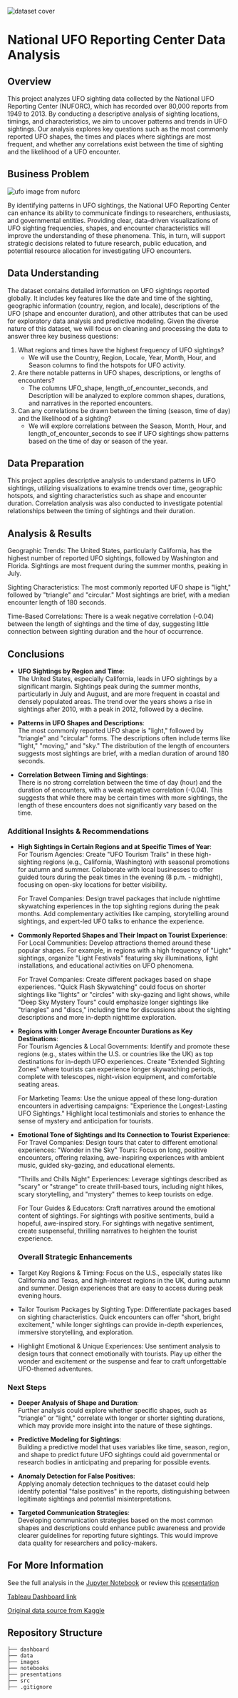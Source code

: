 ![dataset cover](./images/dataset-cover.png)

# National UFO Reporting Center Data Analysis

## Overview

This project analyzes UFO sighting data collected by the National UFO Reporting Center (NUFORC), which has recorded over 80,000 reports from 1949 to 2013. By conducting a descriptive analysis of sighting locations, timings, and characteristics, we aim to uncover patterns and trends in UFO sightings. Our analysis explores key questions such as the most commonly reported UFO shapes, the times and places where sightings are most frequent, and whether any correlations exist between the time of sighting and the likelihood of a UFO encounter.

## Business Problem 
![ufo image from nuforc](images/S178691_1.jpg)

By identifying patterns in UFO sightings, the National UFO Reporting Center can enhance its ability to communicate findings to researchers, enthusiasts, and governmental entities. Providing clear, data-driven visualizations of UFO sighting frequencies, shapes, and encounter characteristics will improve the understanding of these phenomena. This, in turn, will support strategic decisions related to future research, public education, and potential resource allocation for investigating UFO encounters.

## Data Understanding 

The dataset contains detailed information on UFO sightings reported globally. It includes key features like the date and time of the sighting, geographic information (country, region, and locale), descriptions of the UFO (shape and encounter duration), and other attributes that can be used for exploratory data analysis and predictive modeling.
Given the diverse nature of this dataset, we will focus on cleaning and processing the data to answer three key business questions:

1. What regions and times have the highest frequency of UFO sightings?
     - We will use the Country, Region, Locale, Year, Month, Hour, and Season columns to find the hotspots for UFO activity.
2. Are there notable patterns in UFO shapes, descriptions, or lengths of encounters?
     - The columns UFO_shape, length_of_encounter_seconds, and Description will be analyzed to explore common shapes, durations, and narratives in the reported encounters.
3. Can any correlations be drawn between the timing (season, time of day) and the likelihood of a sighting?
     - We will explore correlations between the Season, Month, Hour, and length_of_encounter_seconds to see if UFO sightings show patterns based on the time of day or season of the year.

## Data Preparation

This project applies descriptive analysis to understand patterns in UFO sightings, utilizing visualizations to examine trends over time, geographic hotspots, and sighting characteristics such as shape and encounter duration. Correlation analysis was also conducted to investigate potential relationships between the timing of sightings and their duration.


## Analysis & Results

Geographic Trends: The United States, particularly California, has the highest number of reported UFO sightings, followed by Washington and Florida. Sightings are most frequent during the summer months, peaking in July.

Sighting Characteristics: The most commonly reported UFO shape is "light," followed by "triangle" and "circular." Most sightings are brief, with a median encounter length of 180 seconds.

Time-Based Correlations: There is a weak negative correlation (-0.04) between the length of sightings and the time of day, suggesting little connection between sighting duration and the hour of occurrence.


## Conclusions

- **UFO Sightings by Region and Time**:  
  The United States, especially California, leads in UFO sightings by a significant margin. Sightings peak during the summer months, particularly in July and August, and are more frequent in coastal and densely populated areas. The trend over the years shows a rise in sightings after 2010, with a peak in 2012, followed by a decline.

- **Patterns in UFO Shapes and Descriptions**:  
  The most commonly reported UFO shape is "light," followed by "triangle" and "circular" forms. The descriptions often include terms like "light," "moving," and "sky." The distribution of the length of encounters suggests most sightings are brief, with a median duration of around 180 seconds.

- **Correlation Between Timing and Sightings**:  
  There is no strong correlation between the time of day (hour) and the duration of encounters, with a weak negative correlation (-0.04). This suggests that while there may be certain times with more sightings, the length of these encounters does not significantly vary based on the time.

### **Additional Insights & Recommendations**


- **High Sightings in Certain Regions and at Specific Times of Year**:  
  For Tourism Agencies: Create "UFO Tourism Trails" in these high-sighting regions (e.g., California, Washington) with seasonal promotions for autumn and summer. Collaborate with local businesses to offer guided tours during the peak times in the evening (8 p.m. - midnight), focusing on open-sky locations for better visibility.

  For Travel Companies: Design travel packages that include nighttime skywatching experiences in the top sighting regions during the peak months. Add complementary activities like camping, storytelling around sightings, and expert-led UFO talks to enhance the experience.

- **Commonly Reported Shapes and Their Impact on Tourist Experience**:  
  For Local Communities: Develop attractions themed around these popular shapes. For example, in regions with a high frequency of "Light" sightings, organize "Light Festivals" featuring sky illuminations, light installations, and educational activities on UFO phenomena.

  For Travel Companies: Create different packages based on shape experiences. "Quick Flash Skywatching" could focus on shorter sightings like "lights" or "circles" with sky-gazing and light shows, while "Deep Sky Mystery Tours" could emphasize longer sightings like "triangles" and "discs," including time for discussions about the sighting descriptions and more in-depth nighttime exploration.

- **Regions with Longer Average Encounter Durations as Key Destinations**:  
  For Tourism Agencies & Local Governments: Identify and promote these regions (e.g., states within the U.S. or countries like the UK) as top destinations for in-depth UFO experiences. Create "Extended Sighting Zones" where tourists can experience longer skywatching periods, complete with telescopes, night-vision equipment, and comfortable seating areas.

  For Marketing Teams: Use the unique appeal of these long-duration encounters in advertising campaigns: "Experience the Longest-Lasting UFO Sightings." Highlight local testimonials and stories to enhance the sense of mystery and anticipation for tourists.

- **Emotional Tone of Sightings and Its Connection to Tourist Experience**:  
  For Travel Companies: Design tours that cater to different emotional experiences: "Wonder in the Sky" Tours: Focus on long, positive encounters, offering relaxing, awe-inspiring experiences with ambient music, guided sky-gazing, and educational elements.

  "Thrills and Chills Night" Experiences: Leverage sightings described as "scary" or "strange" to create thrill-based tours, including night hikes, scary storytelling, and "mystery" themes to keep tourists on edge.

  For Tour Guides & Educators: Craft narratives around the emotional content of sightings. For sightings with positive sentiments, build a hopeful, awe-inspired story. For sightings with negative sentiment, create suspenseful, thrilling narratives to heighten the tourist experience.

  ### **Overall Strategic Enhancements**

- Target Key Regions & Timing: Focus on the U.S., especially states like California and Texas, and high-interest regions in the UK, during autumn and summer. Design experiences that are easy to access during peak evening hours.

- Tailor Tourism Packages by Sighting Type: Differentiate packages based on sighting characteristics. Quick encounters can offer "short, bright excitement," while longer sightings can provide in-depth experiences, immersive storytelling, and exploration.

- Highlight Emotional & Unique Experiences: Use sentiment analysis to design tours that connect emotionally with tourists. Play up either the wonder and excitement or the suspense and fear to craft unforgettable UFO-themed adventures.

### Next Steps

- **Deeper Analysis of Shape and Duration**:  
  Further analysis could explore whether specific shapes, such as "triangle" or "light," correlate with longer or shorter sighting durations, which may provide more insight into the nature of these sightings.

- **Predictive Modeling for Sightings**:  
  Building a predictive model that uses variables like time, season, region, and shape to predict future UFO sightings could aid governmental or research bodies in anticipating and preparing for possible events.

- **Anomaly Detection for False Positives**:  
  Applying anomaly detection techniques to the dataset could help identify potential "false positives" in the reports, distinguishing between legitimate sightings and potential misinterpretations.

- **Targeted Communication Strategies**:  
  Developing communication strategies based on the most common shapes and descriptions could enhance public awareness and provide clearer guidelines for reporting future sightings. This would improve data quality for researchers and policy-makers.

## For More Information

See the full analysis in the [Jupyter Notebook](https://github.com/quadrillionaiire/Phase-1-Project/blob/main/notebooks/clean_notebook.ipynb) or review this [presentation](https://github.com/quadrillionaiire/Phase-1-Project/blob/main/presentation/1_Phase%201%20Group%20Project.pdf)

[Tableau Dashboard link ](https://public.tableau.com/app/profile/erica.robinson3500/viz/Phase1_Dashboard_Presentation/UFOUAPintheUSAStatsandTrendsupto2014?publish=yes)

[Original data source from Kaggle](https://www.kaggle.com/datasets/jonwright13/ufo-sightings-around-the-world-better/data)

## Repository Structure 

```
├── dashboard
├── data
├── images
├── notebooks
├── presentations
├── src
├── .gitignore
```




